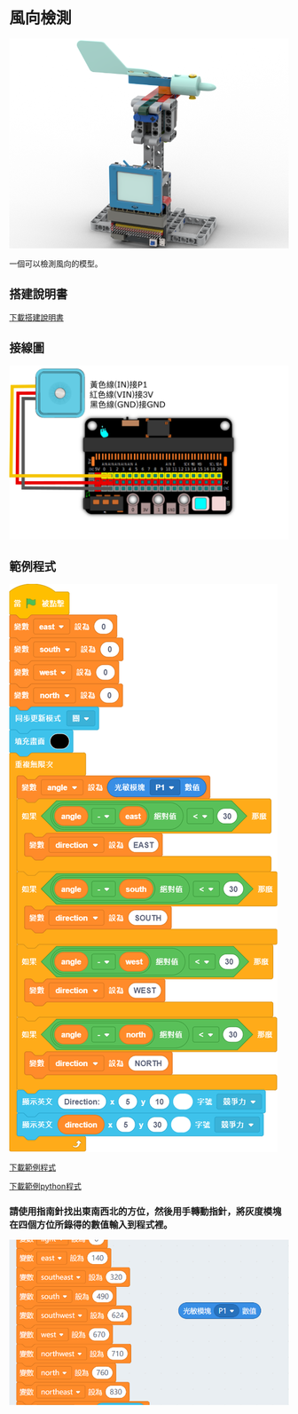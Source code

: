 # 風向檢測

![](./images/wind_direction.png)

一個可以檢測風向的模型。

## 搭建說明書

[下載搭建說明書](https://github.com/kittenbothk/kittenbothk/raw/master/Kits/weatherstation/instructions/wind_direction.pdf)

## 接線圖

![](./images/direction_wiring.png)

## 範例程式

![](./images/wind_direction_code.png)

[下載範例程式](https://github.com/kittenbothk/kittenbothk/raw/master/Kits/weatherstation/sb3/5_wind_direction.sb3)

[下載範例python程式](https://github.com/kittenbothk/kittenbothk/raw/master/Kits/weatherstation/py/5_wind_direction.py)

### 請使用指南針找出東南西北的方位，然後用手轉動指針，將灰度模塊在四個方位所錄得的數值輸入到程式裡。

![](./images/complete_grayscale_code1.png)
